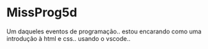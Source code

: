 # MissProg5d
Um daqueles eventos de programação.. estou encarando como uma introdução à html e css..
usando o vscode..
